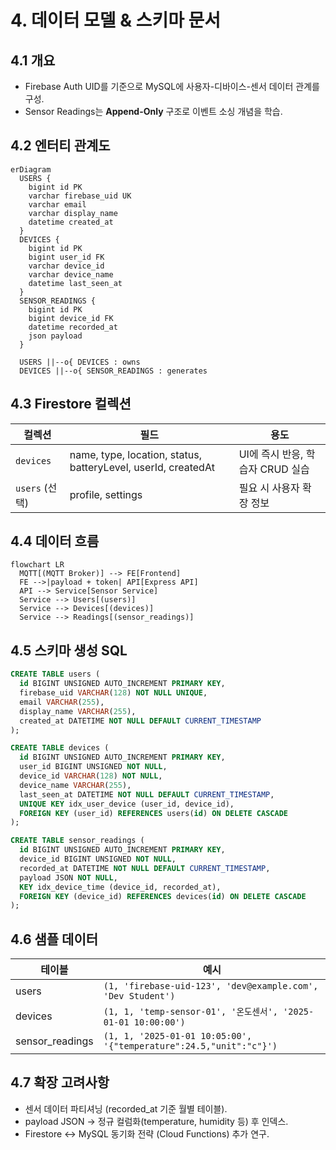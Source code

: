 # 4. 데이터 모델 & 스키마 문서

## 4.1 개요
- Firebase Auth UID를 기준으로 MySQL에 사용자-디바이스-센서 데이터 관계를 구성.
- Sensor Readings는 **Append-Only** 구조로 이벤트 소싱 개념을 학습.

## 4.2 엔터티 관계도
```mermaid
erDiagram
  USERS {
    bigint id PK
    varchar firebase_uid UK
    varchar email
    varchar display_name
    datetime created_at
  }
  DEVICES {
    bigint id PK
    bigint user_id FK
    varchar device_id
    varchar device_name
    datetime last_seen_at
  }
  SENSOR_READINGS {
    bigint id PK
    bigint device_id FK
    datetime recorded_at
    json payload
  }

  USERS ||--o{ DEVICES : owns
  DEVICES ||--o{ SENSOR_READINGS : generates
```

## 4.3 Firestore 컬렉션
| 컬렉션 | 필드 | 용도 |
| --- | --- | --- |
| `devices` | name, type, location, status, batteryLevel, userId, createdAt | UI에 즉시 반응, 학습자 CRUD 실습 |
| `users` (선택) | profile, settings | 필요 시 사용자 확장 정보 |

## 4.4 데이터 흐름
```mermaid
flowchart LR
  MQTT[(MQTT Broker)] --> FE[Frontend]
  FE -->|payload + token| API[Express API]
  API --> Service[Sensor Service]
  Service --> Users[(users)]
  Service --> Devices[(devices)]
  Service --> Readings[(sensor_readings)]
```

## 4.5 스키마 생성 SQL
```sql
CREATE TABLE users (
  id BIGINT UNSIGNED AUTO_INCREMENT PRIMARY KEY,
  firebase_uid VARCHAR(128) NOT NULL UNIQUE,
  email VARCHAR(255),
  display_name VARCHAR(255),
  created_at DATETIME NOT NULL DEFAULT CURRENT_TIMESTAMP
);

CREATE TABLE devices (
  id BIGINT UNSIGNED AUTO_INCREMENT PRIMARY KEY,
  user_id BIGINT UNSIGNED NOT NULL,
  device_id VARCHAR(128) NOT NULL,
  device_name VARCHAR(255),
  last_seen_at DATETIME NOT NULL DEFAULT CURRENT_TIMESTAMP,
  UNIQUE KEY idx_user_device (user_id, device_id),
  FOREIGN KEY (user_id) REFERENCES users(id) ON DELETE CASCADE
);

CREATE TABLE sensor_readings (
  id BIGINT UNSIGNED AUTO_INCREMENT PRIMARY KEY,
  device_id BIGINT UNSIGNED NOT NULL,
  recorded_at DATETIME NOT NULL DEFAULT CURRENT_TIMESTAMP,
  payload JSON NOT NULL,
  KEY idx_device_time (device_id, recorded_at),
  FOREIGN KEY (device_id) REFERENCES devices(id) ON DELETE CASCADE
);
```

## 4.6 샘플 데이터
| 테이블 | 예시 |
| --- | --- |
| users | `(1, 'firebase-uid-123', 'dev@example.com', 'Dev Student')` |
| devices | `(1, 1, 'temp-sensor-01', '온도센서', '2025-01-01 10:00:00')` |
| sensor_readings | `(1, 1, '2025-01-01 10:05:00', '{"temperature":24.5,"unit":"c"}')` |

## 4.7 확장 고려사항
- 센서 데이터 파티셔닝 (recorded_at 기준 월별 테이블).
- payload JSON → 정규 컬럼화(temperature, humidity 등) 후 인덱스.
- Firestore ↔ MySQL 동기화 전략 (Cloud Functions) 추가 연구.
